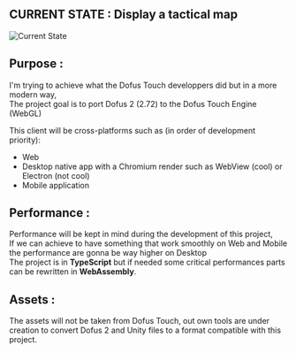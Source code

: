 ## CURRENT STATE : Display a tactical map
![Current State](https://i.imgur.com/iCBeRdn.png)

## Purpose :
I'm trying to achieve what the Dofus Touch developpers did but in a more modern way,  
The project goal is to port Dofus 2 (2.72) to the Dofus Touch Engine (WebGL)  

This client will be cross-platforms such as (in order of development priority):
- Web
- Desktop native app with a Chromium render such as WebView (cool) or Electron (not cool)
- Mobile application

## Performance : 
Performance will be kept in mind during the development of this project,  
If we can achieve to have something that work smoothly on Web and Mobile the performance are gonna be way higher on Desktop  
The project is in **TypeScript** but if needed some critical performances parts can be rewritten in **WebAssembly**. 

## Assets :
The assets will not be taken from Dofus Touch, out own tools are under creation to convert Dofus 2 and Unity files to a format compatible with this project.
